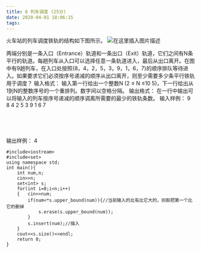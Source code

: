 ```yaml
---
title: 6 列车调度 (25分)
date: 2020-04-01 18:06:15
tags: 
---
```




火车站的列车调度铁轨的结构如下图所示。
![在这里插入图片描述](https://imgconvert.csdnimg.cn/aHR0cHM6Ly9pbWFnZXMucHRhdXNlcmNvbnRlbnQuY29tLzE4OA?x-oss-process=image/format,png)


两端分别是一条入口（Entrance）轨道和一条出口（Exit）轨道，它们之间有N条平行的轨道。每趟列车从入口可以选择任意一条轨道进入，最后从出口离开。在图中有9趟列车，在入口处按照{8，4，2，5，3，9，1，6，7}的顺序排队等待进入。如果要求它们必须按序号递减的顺序从出口离开，则至少需要多少条平行铁轨用于调度？
输入格式：
输入第一行给出一个整数N (2 ≤ N ≤10
​5
​​)，下一行给出从1到N的整数序号的一个重排列。数字间以空格分隔。
输出格式：
在一行中输出可以将输入的列车按序号递减的顺序调离所需要的最少的铁轨条数。
输入样例：
9
8 4 2 5 3 9 1 6 7


​        

​      


输出样例：
4



```
#include<iostream>
#include<set>
using namespace std;
int main(){
    int num,n;
    cin>>n;
    set<int> s;
    for(int i=0;i<n;i++)
    {	cin>>num;
        if(num<*s.upper_bound(num)){//当前输入的比有比它大的，则取把第一个比它的删掉
        	s.erase(s.upper_bound(num));
		}
        s.insert(num);//插入
    }
    cout<<s.size()<<endl;
    return 0;
}
```

